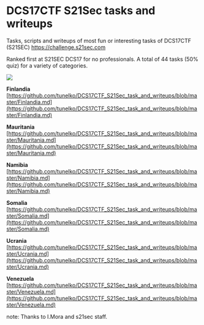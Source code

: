 # DCS17CTF S21Sec tasks and writeups
Tasks, scripts and writeups of most fun or interesting tasks of DCS17CTF (S21SEC)
https://challenge.s21sec.com

Ranked first at S21SEC DCS17 for no professionals. A total of 44 tasks (50% quiz) for a variety of categories. 

![](https://blogs.tunelko.com/wp-content/uploads/2017/05/scoreboard.jpg)

**Finlandia**
[https://github.com/tunelko/DCS17CTF_S21Sec_task_and_writeups/blob/master/Finlandia.md](https://github.com/tunelko/DCS17CTF_S21Sec_task_and_writeups/blob/master/Finlandia.md)

**Mauritania**
[https://github.com/tunelko/DCS17CTF_S21Sec_task_and_writeups/blob/master/Mauritania.md](https://github.com/tunelko/DCS17CTF_S21Sec_task_and_writeups/blob/master/Mauritania.md)

**Namibia**
[https://github.com/tunelko/DCS17CTF_S21Sec_task_and_writeups/blob/master/Namibia.md](https://github.com/tunelko/DCS17CTF_S21Sec_task_and_writeups/blob/master/Namibia.md)

**Somalia**
[https://github.com/tunelko/DCS17CTF_S21Sec_task_and_writeups/blob/master/Somalia.md](https://github.com/tunelko/DCS17CTF_S21Sec_task_and_writeups/blob/master/Somalia.md)

**Ucrania**
[https://github.com/tunelko/DCS17CTF_S21Sec_task_and_writeups/blob/master/Ucrania.md](https://github.com/tunelko/DCS17CTF_S21Sec_task_and_writeups/blob/master/Ucrania.md)

**Venezuela**
[https://github.com/tunelko/DCS17CTF_S21Sec_task_and_writeups/blob/master/Venezuela.md](https://github.com/tunelko/DCS17CTF_S21Sec_task_and_writeups/blob/master/Venezuela.md)

note: Thanks to I.Mora and s21sec staff. 


